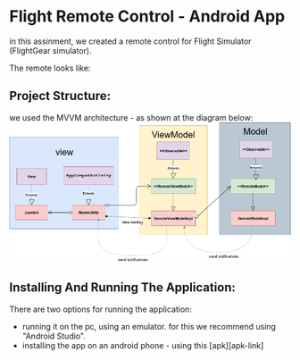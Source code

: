 # Flight Remote Control - Android App

in this assinment, we created a remote control for Flight Simulator (FlightGear simulator).

The remote looks like:



## Project Structure:
we used the MVVM architecture - as shown at the diagram below:
![UML](resources/class_diagram.png?raw=TRUE)

## Installing And Running The Application:

There are two options for running the application:
- running it on the pc, using an emulator.
for this we recommend using "Android Studio".
- installing the app on an android phone - using this [apk][apk-link]

